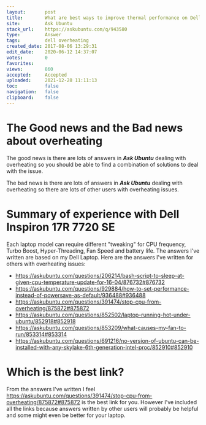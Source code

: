 ```yaml
---
layout:       post
title:        What are best ways to improve thermal performance on Dell Latitude E5570 running Ubuntu?
site:         Ask Ubuntu
stack_url:    https://askubuntu.com/q/943580
type:         Answer
tags:         dell overheating
created_date: 2017-08-06 13:29:31
edit_date:    2020-06-12 14:37:07
votes:        0
favorites:    
views:        860
accepted:     Accepted
uploaded:     2021-12-28 11:11:13
toc:          false
navigation:   false
clipboard:    false
---
```


# The Good news and the Bad news about overheating

The good news is there are lots of answers in ***Ask Ubuntu*** dealing with overheating so you should be able to find a combination of solutions to deal with the issue.

The bad news is there are lots of answers in ***Ask Ubuntu*** dealing with overheating so there are lots of other users with overheating issues.

# Summary of experience with Dell Inspiron 17R 7720 SE

Each laptop model can require different "tweaking" for CPU frequency, Turbo Boost, Hyper-Threading, Fan Speed and battery life. The answers I've written are based on my Dell Laptop. Here are the answers I've written for others with overheating issues:

- https://askubuntu.com/questions/206214/bash-script-to-sleep-at-given-cpu-temperature-update-for-16-04/876732#876732
- https://askubuntu.com/questions/929884/how-to-set-performance-instead-of-powersave-as-default/936488#936488
- https://askubuntu.com/questions/391474/stop-cpu-from-overheating/875872#875872
- https://askubuntu.com/questions/852502/laptop-running-hot-under-ubuntu/852918#852918
- https://askubuntu.com/questions/853209/what-causes-my-fan-to-run/853314#853314
- https://askubuntu.com/questions/691216/no-version-of-ubuntu-can-be-installed-with-any-skylake-6th-generation-intel-proc/852910#852910

# Which is the best link?

From the answers I've written I feel https://askubuntu.com/questions/391474/stop-cpu-from-overheating/875872#875872 is the best link for you. However I've included all the links because answers written by other users will probably be helpful and some might even be better for your laptop.

